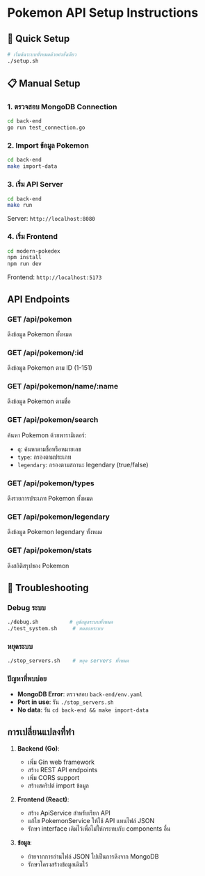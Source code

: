 # Pokemon API Setup Instructions

## 🚀 Quick Setup

```bash
# เริ่มต้นระบบทั้งหมดด้วยคำสั่งเดียว
./setup.sh
```

## 📋 Manual Setup

### 1. ตรวจสอบ MongoDB Connection
```bash
cd back-end
go run test_connection.go
```

### 2. Import ข้อมูล Pokemon
```bash
cd back-end
make import-data
```

### 3. เริ่ม API Server
```bash
cd back-end
make run
```
Server: `http://localhost:8080`

### 4. เริ่ม Frontend
```bash
cd modern-pokedex
npm install
npm run dev
```
Frontend: `http://localhost:5173`

## API Endpoints

### GET /api/pokemon
ดึงข้อมูล Pokemon ทั้งหมด

### GET /api/pokemon/:id
ดึงข้อมูล Pokemon ตาม ID (1-151)

### GET /api/pokemon/name/:name
ดึงข้อมูล Pokemon ตามชื่อ

### GET /api/pokemon/search
ค้นหา Pokemon ด้วยพารามิเตอร์:
- `q`: ค้นหาตามชื่อหรือหมายเลข
- `type`: กรองตามประเภท
- `legendary`: กรองตามสถานะ legendary (true/false)

### GET /api/pokemon/types
ดึงรายการประเภท Pokemon ทั้งหมด

### GET /api/pokemon/legendary
ดึงข้อมูล Pokemon legendary ทั้งหมด

### GET /api/pokemon/stats
ดึงสถิติสรุปของ Pokemon

## 🔧 Troubleshooting

### Debug ระบบ
```bash
./debug.sh          # ดูข้อมูลระบบทั้งหมด
./test_system.sh     # ทดสอบระบบ
```

### หยุดระบบ
```bash
./stop_servers.sh    # หยุด servers ทั้งหมด
```

### ปัญหาที่พบบ่อย
- **MongoDB Error**: ตรวจสอบ `back-end/env.yaml`
- **Port in use**: รัน `./stop_servers.sh`
- **No data**: รัน `cd back-end && make import-data`

## การเปลี่ยนแปลงที่ทำ

1. **Backend (Go)**:
   - เพิ่ม Gin web framework
   - สร้าง REST API endpoints
   - เพิ่ม CORS support
   - สร้างสคริปต์ import ข้อมูล

2. **Frontend (React)**:
   - สร้าง ApiService สำหรับเรียก API
   - แก้ไข PokemonService ให้ใช้ API แทนไฟล์ JSON
   - รักษา interface เดิมไว้เพื่อไม่ให้กระทบกับ components อื่น

3. **ข้อมูล**:
   - ย้ายจากการอ่านไฟล์ JSON ไปเป็นการดึงจาก MongoDB
   - รักษาโครงสร้างข้อมูลเดิมไว้